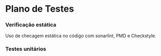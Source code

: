 # Plano de Testes

### Verificação estática
Uso de checagem estática no código com sonarlint, PMD e Checkstyle.

### Testes unitários


